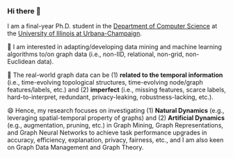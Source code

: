 ### Hi there 👋

<!--
**DongqiFu/DongqiFu** is a ✨ _special_ ✨ repository because its `README.md` (this file) appears on your GitHub profile.

Here are some ideas to get you started:

- 🔭 I’m currently working on ...
- 🌱 I’m currently learning ...
- 👯 I’m looking to collaborate on ...
- 🤔 I’m looking for help with ...
- 💬 Ask me about ...
- 📫 How to reach me: ...
- 😄 Pronouns: ...
- ⚡ Fun fact: ...
-->
I am a final-year Ph.D. student in the [Department of Computer Science](https://cs.illinois.edu/) at the [University of Illinois at Urbana-Champaign](https://illinois.edu/).

🎇 I am interested in adapting/developing data mining and machine learning algorithms to/on graph data (i.e., non-IID, relational, non-grid, non-Euclidean data).

🤔 The real-world graph data can be (1) **related to the temporal information** (i.e., time-evolving topological structures, time-evolving node/graph features/labels, etc.) and (2) **imperfect** (i.e., missing features, scarce labels, hard-to-interpret, redundant, privacy-leaking, robustness-lacking, etc.).

😄 Hence, my research focuses on investigating (1) **Natural Dynamics** (e.g., leveraging spatial-temporal property of graphs) and (2) **Artificial Dynamics** (e.g., augmentation, pruning, etc.) in Graph Mining, Graph Representations, and Graph Neural Networks to achieve task performance upgrades in accuracy, efficiency, explanation, privacy, fairness, etc., and I am also keen on Graph Data Management and Graph Theory.
